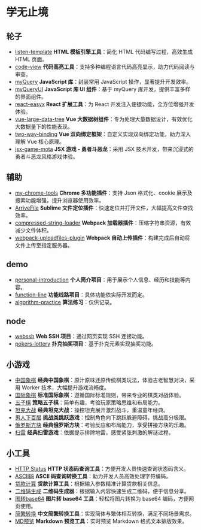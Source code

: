 # 学无止境
<!-- 1 -->
## 轮子
- [listen-template](https://listen80.github.io/listen-template/) <!-- 9001 -->
  **HTML 模板引擎工具**：简化 HTML 代码编写过程，高效生成 HTML 页面。
- [code-view](https://listen80.github.io/code-view/) <!-- 9002 -->
  **代码高亮工具**：支持多种编程语言代码高亮显示，助力代码阅读与审查。
- [myQuery](https://listen80.github.io/myQuery/) <!-- 9003 -->
  **JavaScript 库**：封装常用 JavaScript 操作，显著提升开发效率。
- [myQueryUI](https://listen80.github.io/myQuery-ui/) <!-- 9004 -->
  **JavaScript 库 UI 组件**：基于 myQuery 库开发，提供丰富多样的界面组件。
- [react-easyx](https://listen80.github.io/react-easyx/) <!-- 9005 -->
  **React 扩展工具**：为 React 开发注入便捷功能，全方位增强开发体验。
- [vue-large-data-tree](https://listen80.github.io/vue-large-data-tree/) <!-- 9006 -->
  **Vue 大数据树组件**：专为处理大量数据设计，有效优化大数据量下的性能表现。
- [two-way-binding](https://listen80.github.io/two-way-binding/) <!-- 9007 -->
  **Vue 双向绑定框架**：自定义实现双向绑定功能，助力深入理解 Vue 核心原理。
- [jsx-game-mota](https://listen80.github.io/jsx-game-canvas/) <!-- 9008 -->
  **JSX 游戏 - 勇者斗恶龙**：采用 JSX 技术开发，带来沉浸式的勇者斗恶龙风格游戏体验。

<!-- 2 -->
## 辅助
- [my-chrome-tools](https://listen80.github.io/my-chrome-tools/)
  **Chrome 多功能插件**：支持 Json 格式化、cookie 展示及搜索功能增强，提升浏览器使用效率。
- [ArriveFile](https://listen80.github.io/ArriveFile/)
  **Sublime 文件定位插件**：快速定位并打开文件，大幅提高文件查找效率。
- [compressed-string-loader](http://listen80.github.io/compressed-string-loader/)
  **Webpack 加载器插件**：压缩字符串资源，有效减少文件体积。
- [webpack-uploadfiles-plugin](http://listen80.github.io/webpack-uploadfiles-plugin/)
  **Webpack 自动上传插件**：构建完成后自动将文件上传至指定服务器。

<!-- 3 -->
## demo
- [personal-introduction](https://listen80.github.io/personal-introduction/)
  **个人简介项目**：用于展示个人信息、经历和技能等内容。
- [function-line](https://listen80.github.io/function-line/)
  **功能线路项目**：具体功能依实际开发而定。
- [algorithm-practice](https://listen80.github.io/algorithm-practice/)
  **算法练习**：仅供记录。

<!-- 4 -->
## node
- [webssh](https://listen80.github.io/webssh/)
  **Web SSH 项目**：通过网页实现 SSH 连接功能。
- [pokers-lottery](https://listen80.github.io/pokers-lottery/)
  **扑克抽奖项目**：基于扑克元素实现抽奖功能。

<!-- 5 -->
## 小游戏
- [中国象棋](https://listen80.github.io/small-games/examples/chess_cn/)
  **经典中国象棋**：原汁原味还原传统棋类玩法，体验古老智慧对决，采用 Worker 技术，大幅提升游戏流畅度。
- [国际象棋](https://listen80.github.io/small-games/examples/chess/)
  **标准国际象棋**：遵循国际标准规则，带来专业的棋类对战体验。
- [五子棋](https://listen80.github.io/small-games/examples/gomoku/)
  **策略五子棋**：简单有趣，考验玩家策略思维和布局能力。
- [坦克大战](https://listen80.github.io/small-games/examples/tank_battle/)
  **经典坦克大战**：操控坦克展开激烈战斗，重温童年经典。
- [男人下百层](https://listen80.github.io/small-games/examples/man_down/)
  **挑战类跳跃游戏**：控制角色向下跳跃躲避障碍，挑战高分极限。
- [俄罗斯方块](https://listen80.github.io/small-games/examples/tetris/)
  **经典俄罗斯方块**：考验反应和布局能力，享受拼接方块的乐趣。
- [扫雷](https://listen80.github.io/small-games/examples/mine_sweeping/)
  **经典扫雷游戏**：依据提示排除地雷，感受紧张刺激的解谜过程。

<!-- 5 -->
## 小工具
- [HTTP Status](https://listen80.github.io/small-tools/examples/http_code.html)
  **HTTP 状态码查询工具**：方便开发人员快速查询状态码含义。
- [ASCII码](https://listen80.github.io/small-tools/examples/ascii_code.html)
  **ASCII 码查询转换工具**：助力开发人员高效处理字符编码。
- [贷款计算](https://listen80.github.io/small-tools/examples/loan.html)
  **贷款计算工具**：根据输入参数精准计算贷款相关信息。
- [二维码生成](https://listen80.github.io/small-tools/examples/qrcode.html)
  **二维码生成器**：根据输入内容快速生成二维码，便于信息分享。
- [图转base64](https://listen80.github.io/small-tools/examples/base64.html)
  **图片转 base64 工具**：轻松将图片转换为 base64 编码，方便网页使用。
- [简繁转换](https://listen80.github.io/small-tools/examples/simple_trandition.html)
  **中文简繁转换工具**：实现简体与繁体相互转换，满足不同场景需求。
- [MD预览](https://listen80.github.io/small-tools/examples/markdown.html)
  **Markdown 预览工具**：实时预览 Markdown 格式文本排版效果。
